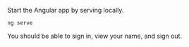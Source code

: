Start the Angular app by serving locally.

```shell
ng serve
```

You should be able to sign in, view your name, and sign out.
